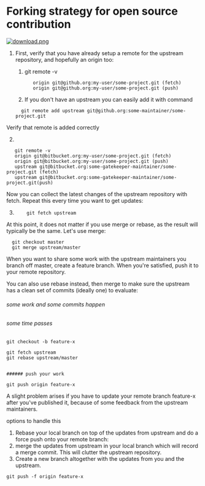 # Forking strategy for open source contribution


[![download.png](https://i.postimg.cc/CLZfzTw3/download.png)](https://postimg.cc/nCJLPWj2)

1) First, verify that you have already setup a remote for the upstream repository, and hopefully an origin too:
    1) git remote -v
        ```properties 
           origin git@github.org:my-user/some-project.git (fetch) 
           origin git@github.org:my-user/some-project.git (push) 
         ```

    2) If you don't have an upstream you can easily add it with command

  
    ```properties
      git remote add upstream git@github.org:some-maintainer/some-project.git
    ```

Verify that remote is added correctly 

2)

```properties
   git remote -v
   origin git@bitbucket.org:my-user/some-project.git (fetch)
   origin git@bitbucket.org:my-user/some-project.git (push)
   upstream git@bitbucket.org:some-gatekeeper-maintainer/some-project.git (fetch)
   upstream git@bitbucket.org:some-gatekeeper-maintainer/some-project.git(push)
```

Now you can collect the latest changes of the upstream repository with fetch.
 Repeat this every time you want to get updates:

3)
    ```properties
        git fetch upstream
      ```


At this point, it does not matter if you use merge or rebase, as the result will typically be the same. Let's use merge:

```properties
  git checkout master
  git merge upstream/master
```


When you want to share some work with the upstream maintainers you branch off master, create a feature branch. When you're satisfied, push it to your remote repository.

You can also use rebase instead, then merge to make sure the upstream has a clean set of commits (ideally one) to evaluate:


###### some work and some commits happen
###### some time passes
```properties
git checkout -b feature-x

git fetch upstream
git rebase upstream/master


###### push your work 

git push origin feature-x
```


A slight problem arises if you have to update your remote branch feature-x after you've published it, because of some feedback from the upstream maintainers. 

options to handle this 
  1) Rebase your local branch on top of the updates from upstream and do a force push onto your remote branch:
  2) merge the updates from upstream in your local branch which will record a merge commit. This will clutter the upstream repository.
  3) Create a new branch altogether with the updates from you and the upstream.

```properties
git push -f origin feature-x
```
   
